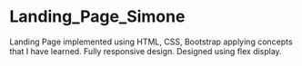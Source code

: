 # Landing_Page_Simone
Landing Page implemented using HTML, CSS, Bootstrap applying concepts that I have learned. Fully responsive design. Designed using flex display.

